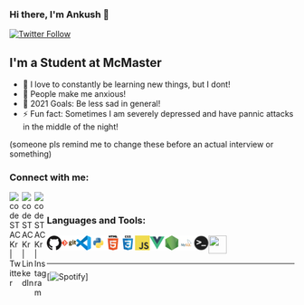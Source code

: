 ### Hi there, I'm Ankush 👋

[![Twitter Follow](https://img.shields.io/twitter/follow/Ankush_Sarkar_?color=1DA1F2&logo=twitter&style=for-the-badge)](https://twitter.com/intent/follow?original_referer=https%3A%2F%2Fgithub.com%2FcodeSTACKr&screen_name=Ankush_Sarkar_)

## I'm a Student at McMaster

- 🌱 I love to constantly be learning new things, but I dont!
- 👯 People make me anxious!
- 🥅 2021 Goals: Be less sad in general!
- ⚡ Fun fact: Sometimes I am severely depressed and have pannic attacks in the middle of the night!

(someone pls remind me to change these before an actual interview or something)
### Connect with me:

[<img align="left" alt="codeSTACKr | Twitter" width="22px" src="https://cdn.jsdelivr.net/npm/simple-icons@v3/icons/twitter.svg" />][twitter]
[<img align="left" alt="codeSTACKr | LinkedIn" width="22px" src="https://cdn.jsdelivr.net/npm/simple-icons@v3/icons/linkedin.svg" />][linkedin]
[<img align="left" alt="codeSTACKr | Instagram" width="22px" src="https://cdn.jsdelivr.net/npm/simple-icons@v3/icons/instagram.svg" />][instagram]

<br />

### Languages and Tools:

<img align="left" alt="GitHub" width="26px" src="https://raw.githubusercontent.com/github/explore/78df643247d429f6cc873026c0622819ad797942/topics/github/github.png" />
<img align="left" alt="Git" width="26px" src="https://raw.githubusercontent.com/github/explore/80688e429a7d4ef2fca1e82350fe8e3517d3494d/topics/git/git.png" />
<img align="left" alt="Visual Studio Code" width="26px" src="https://raw.githubusercontent.com/github/explore/80688e429a7d4ef2fca1e82350fe8e3517d3494d/topics/visual-studio-code/visual-studio-code.png" />
<img align="left" alt="Visual Studio Code" width="26px" src="https://raw.githubusercontent.com/github/explore/80688e429a7d4ef2fca1e82350fe8e3517d3494d/topics/python/python.png" />
<img align="left" alt="HTML5" width="26px" src="https://raw.githubusercontent.com/github/explore/80688e429a7d4ef2fca1e82350fe8e3517d3494d/topics/html/html.png" />
<img align="left" alt="CSS3" width="26px" src="https://raw.githubusercontent.com/github/explore/80688e429a7d4ef2fca1e82350fe8e3517d3494d/topics/css/css.png" />
<img align="left" alt="JavaScript" width="26px" src="https://raw.githubusercontent.com/github/explore/80688e429a7d4ef2fca1e82350fe8e3517d3494d/topics/javascript/javascript.png" />
<img align="left" alt="Git" width="26px" src="https://raw.githubusercontent.com/github/explore/80688e429a7d4ef2fca1e82350fe8e3517d3494d/topics/vue/vue.png" />
<img align="left" alt="Node.js" width="26px" src="https://raw.githubusercontent.com/github/explore/80688e429a7d4ef2fca1e82350fe8e3517d3494d/topics/nodejs/nodejs.png" />
<img align="left" alt="MySQL" width="26px" src="https://raw.githubusercontent.com/github/explore/80688e429a7d4ef2fca1e82350fe8e3517d3494d/topics/mysql/mysql.png" />
<img align="left" alt="Terminal" width="26px" src="https://raw.githubusercontent.com/github/explore/80688e429a7d4ef2fca1e82350fe8e3517d3494d/topics/terminal/terminal.png" />
<img height="32" width="32" src="https://unpkg.com/simple-icons@v5/icons/flutter.svg" class="flutter_color"/>


---


[![Spotify](https://git-spotify-live.vercel.app/api/spotify)]


[twitter]: https://twitter.com/Ankush_Sarkar_
[instagram]: https://www.instagram.com/_blaze_kush_/
[linkedin]: https://www.linkedin.com/in/ankush-sarkar-a55a5b213/


<!-- 98fc3a444fb144828c8bfbeb1f0b5ef7
8fa9325a960d4ba09e6e9456286bdb07

AQAd_-B85-HNhmbxVVSZ0ojT7e7tYd2DOk-aHzPrl0tKg-3opjnEXa6SNGTIaPfSK-wGHwfHPj018VYT_52eet1moys2a7GWi7E1f_TyJMvgxMmKHiG_zZzNdT245_xHm0JC_cDFkIt87qRiw5hNb8AhTY7WyAu5lqFBKw_heVvSDkFOp50gft48Rt7KRkLZofkGCOfMWZDJ1AbgTYnhxBLklhFXRlKjKHnsgrhAWtyVdZMddlo

OThmYzNhNDQ0ZmIxNDQ4MjhjOGJmYmViMWYwYjVlZjc6OGZhOTMyNWE5NjBkNGJhMDllNmU5NDU2Mjg2YmRiMDc=

curl -X POST -H "Content-Type: application/x-www-form-urlencoded" -H "Authorization: Basic OThmYzNhNDQ0ZmIxNDQ4MjhjOGJmYmViMWYwYjVlZjc6OGZhOTMyNWE5NjBkNGJhMDllNmU5NDU2Mjg2YmRiMDc=" -d "grant_type=authorization_code&redirect_uri=http://localhost/callback/&code=AQAd_-B85-HNhmbxVVSZ0ojT7e7tYd2DOk-aHzPrl0tKg-3opjnEXa6SNGTIaPfSK-wGHwfHPj018VYT_52eet1moys2a7GWi7E1f_TyJMvgxMmKHiG_zZzNdT245_xHm0JC_cDFkIt87qRiw5hNb8AhTY7WyAu5lqFBKw_heVvSDkFOp50gft48Rt7KRkLZofkGCOfMWZDJ1AbgTYnhxBLklhFXRlKjKHnsgrhAWtyVdZMddlo" https://accounts.spotify.com/api/token



AQA0Y8Ues_WdCsgmKX9swFv1K4_KrmT7_UyACDLGorUC4Jhb8dFbl08GXvwR5fstPn706Snhrb4_403OF1_7jHVL0oJNIinII_v2Wm3vVVH2B5KGybMoNy02aJXmISQLcU0 -->



<!-- github-spotify-ochre.vercel.app -->
